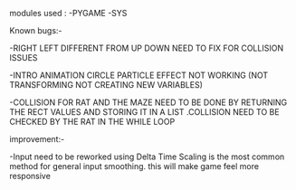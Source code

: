 modules used : 
-PYGAME 
-SYS

Known bugs:-

-RIGHT LEFT DIFFERENT FROM UP DOWN NEED TO FIX FOR COLLISION ISSUES

-INTRO ANIMATION CIRCLE PARTICLE EFFECT NOT WORKING (NOT TRANSFORMING NOT CREATING NEW VARIABLES)

-COLLISION FOR RAT AND THE MAZE NEED TO BE DONE BY RETURNING THE RECT VALUES AND STORING IT IN A LIST .COLLISION NEED TO BE CHECKED BY THE RAT IN THE WHILE LOOP

improvement:-

-Input need to be reworked using Delta Time Scaling is the most common method for general input smoothing.
this will make game feel more responsive